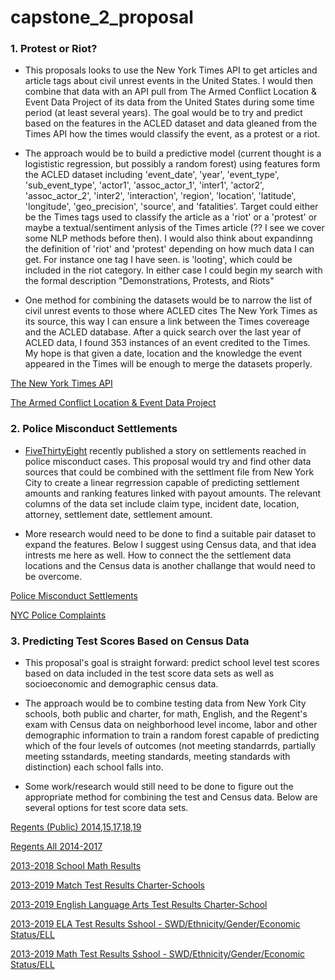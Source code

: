 # capstone_2_proposal

### 1. Protest or Riot?

  * This proposals looks to use the New York Times API to get articles and article tags about civil unrest events in the United States. I would then combine that data with an API pull from The Armed Conflict Location & Event Data Project of its data from the United States during some time period (at least several years). The goal would be to try and predict based on the features in the ACLED dataset and data gleaned from the Times API how the times would classify the event, as a protest or a riot. 
  
  * The approach would be to build a predictive model (current thought is a logististic regression, but possibly a random forest) using features form the ACLED dataset including 'event_date', 'year', 'event_type', 'sub_event_type', 'actor1', 'assoc_actor_1', 'inter1', 'actor2', 'assoc_actor_2', 'inter2', 'interaction', 'region', 'location', 'latitude', 'longitude', 'geo_precision', 'source', and 'fatalities'. Target could either be the Times tags used to classify the article as a 'riot' or a 'protest' or maybe a textual/sentiment anlysis of the Times article (?? I see we cover some NLP methods before then). I would also think about expandinng the definition of 'riot' and 'protest' depending on how much data I can get. For instance one tag I have seen. is 'looting', which could be included in the riot category. In either case I could begin my search with the formal description "Demonstrations, Protests, and Riots" 
  
  * One method for combining the datasets would be to narrow the list of civil unrest events to those where ACLED cites The New York Times as its source, this way I can ensure a link between the Times covereage and the ACLED database. After a quick search over the last year of ACLED data, I found 353 instances of an event credited to the Times. My hope is that given a date, location and the knowledge the event appeared in the Times will be enough to merge the datasets properly. 

[The New York Times API](https://developer.nytimes.com/)

[The Armed Conflict Location & Event Data Project](https://acleddata.com/data-export-tool/)


### 2. Police Misconduct Settlements

* [FiveThirtyEight](https://fivethirtyeight.com/features/police-misconduct-costs-cities-millions-every-year-but-thats-where-the-accountability-ends/) recently published a story on settlements reached in police misconduct cases. This proposal would try and find other data sources that could be combined with the settlment file from New York City to create a linear regrression capable of predicting settlement amounts and ranking features linked with payout amounts. The relevant columns of the data set include claim type, incident date, location, attorney, settlement date, settlement amount. 

* More research would need to be done to find a suitable pair dataset to expand the features. Below I suggest using Census data, and that idea intrests me here as well. How to connect the the settlement data locations and the Census data is another challange that would need to be overcome. 

[Police Misconduct Settlements](https://github.com/fivethirtyeight/police-settlements)

[NYC Police Complaints](https://www1.nyc.gov/site/ccrb/policy/data-transparency-initiative-complaints.page#outcome)


### 3. Predicting Test Scores Based on Census Data 

* This proposal's goal is straight forward: predict school level test scores based on data included in the test score data sets as well as socioeconomic and demographic census data. 

* The approach would be to combine testing data from New York City schools, both public and charter, for math, English, and the Regent's exam with Census data on neighborhood level income, labor and other demographic information to train a random forest capable of predicting which of the four levels of outcomes (not meeting standarrds, partially meeting sstandards, meeting standards, meeting standards with distinction) each school falls into. 

* Some work/research would still need to be done to figure out the appropriate method for combining the test and Census data. Below are several options for test score data sets. 

[Regents (Public) 2014,15,17,18,19](https://data.cityofnewyork.us/Education/2014-15-to-2017-19-NYC-Regents-Exam-Results-Public/bnea-fu3k)

[Regents All 2014-2017](https://data.cityofnewyork.us/Education/2014-2017-Regents/cbrh-qrk4)

[2013-2018 School Math Results](https://data.cityofnewyork.us/Education/2013-2018-School-Math-Results/m27t-ht3h)

[2013-2019 Match Test Results Charter-Schools](https://data.cityofnewyork.us/Education/2013-2019-Math-Test-Results-Charter-School/3xsw-bpuy)

[2013-2019 English Language Arts Test Results Charter-School](https://data.cityofnewyork.us/Education/2013-2019-English-Language-Arts-ELA-Test-Results-C/sgjd-xi99)

[2013-2019 ELA Test Results Sshool - SWD/Ethnicity/Gender/Economic Status/ELL](https://data.cityofnewyork.us/Education/2013-2019-English-Language-Arts-ELA-Test-Results-S/gu76-8i7h)

[2013-2019 Math Test Results Sshool - SWD/Ethnicity/Gender/Economic Status/ELL](https://data.cityofnewyork.us/Education/2013-2019-Math-Test-Results-School-SWD-Ethnicity-G/74ah-8ukf)





